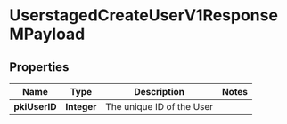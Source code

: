 

# UserstagedCreateUserV1ResponseMPayload

## Properties

Name | Type | Description | Notes
------------ | ------------- | ------------- | -------------
**pkiUserID** | **Integer** | The unique ID of the User | 




